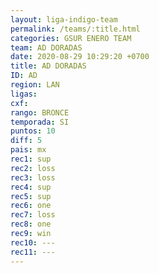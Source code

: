 ```yaml
---
layout: liga-indigo-team
permalink: /teams/:title.html
categories: GSUR ENERO TEAM
team: AD DORADAS
date: 2020-08-29 10:29:20 +0700
title: AD DORADAS
ID: AD
region: LAN
ligas: 
cxf: 
rango: BRONCE
temporada: SI
puntos: 10
diff: 5
pais: mx
rec1: sup
rec2: loss
rec3: loss
rec4: sup
rec5: sup
rec6: one
rec7: loss
rec8: one
rec9: win
rec10: ---
rec11: ---
---
```

